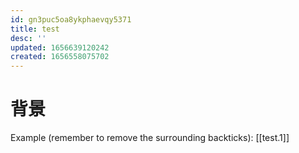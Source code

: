 ```yaml
---
id: gn3puc5oa8ykphaevqy5371
title: test
desc: ''
updated: 1656639120242
created: 1656558075702
---
```


# 背景

Example (remember to remove the surrounding backticks): [[test.1]]






